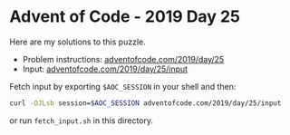 # Advent of Code - 2019 Day 25
Here are my solutions to this puzzle.

* Problem instructions: [adventofcode.com/2019/day/25](https://adventofcode.com/2019/day/25)
* Input: [adventofcode.com/2019/day/25/input](https://adventofcode.com/2019/day/25/input)

Fetch input by exporting `$AOC_SESSION` in your shell and then:
```bash
curl -OJLsb session=$AOC_SESSION adventofcode.com/2019/day/25/input
```

or run `fetch_input.sh` in this directory.
